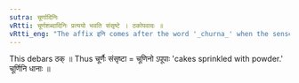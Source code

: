 ```yaml
---
sutra: चूर्णादिनिः
vRtti: चूर्णशब्दादिनिः प्रत्ययो भवति संसृष्टे । ठकोपवादः ॥
vRtti_eng: "The affix इनि comes after the word '_churna_' when the sense is 'mixed therewith.'"
---
```

This debars ठक् ॥ Thus चूर्णैः संसृष्टा = चूणिनो ऽपूपाः 'cakes sprinkled with powder.' चूर्णिनि धानाः ॥
